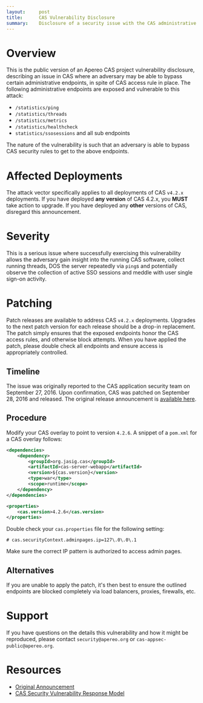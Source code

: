 ```yaml
---
layout:     post
title:      CAS Vulnerability Disclosure
summary:    Disclosure of a security issue with the CAS administrative endpoints exposure.
---
```


# Overview

This is the public version of an Apereo CAS project vulnerability disclosure, describing an issue in CAS
where an adversary may be able to bypass certain administrative endpoints, in spite of
CAS access rule in place. The following administrative endpoints are exposed
and vulnerable to this attack:

- `/statistics/ping`
- `/statistics/threads`
- `/statistics/metrics`
- `/statistics/healthcheck`
- `statistics/ssosessions` and all sub endpoints

The nature of the vulnerability is such that an adversary is able to bypass CAS security rules
to get to the above endpoints.

# Affected Deployments

The attack vector specifically applies to all deployments of CAS `v4.2.x` deployments.
If you have deployed **any version** of CAS 4.2.x, you **MUST** take action to upgrade.
If you have deployed any **other** versions of CAS, disregard this announcement.

# Severity

This is a serious issue where successfully exercising this vulnerability allows the adversary
gain insight into the running CAS software, collect running threads, DOS the server repeatedly
via `ping`s and potentially observe the collection of active SSO sessions and meddle with user single sign-on activity.

# Patching

Patch releases are available to address CAS `v4.2.x` deployments.
Upgrades to the next patch version for each release should be a drop-in replacement.
The patch simply ensures that the exposed endpoints honor the CAS access rules,
and otherwise block attempts. When you have applied the patch, please double check all endpoints
and ensure access is appropriately controlled.

## Timeline

The issue was originally reported to the CAS application security team
on September 27, 2016. Upon confirmation, CAS was patched on September 28, 2016
and released. The original release
announcement is [available here](https://groups.google.com/a/apereo.org/d/msg/cas-announce/Xt-quYhBV7w/oCpvF0caCAAJ).

## Procedure

Modify your CAS overlay to point to version `4.2.6`. A snippet of a `pom.xml` for a CAS overlay follows:

```xml
<dependencies>
    <dependency>
        <groupId>org.jasig.cas</groupId>
        <artifactId>cas-server-webapp</artifactId>
        <version>${cas.version}</version>
        <type>war</type>
        <scope>runtime</scope>
    </dependency>
</dependencies>

<properties>
    <cas.version>4.2.6</cas.version>
</properties>
```

Double check your `cas.properties` file for the following setting:

```properties
# cas.securityContext.adminpages.ip=127\.0\.0\.1
```

Make sure the correct IP pattern is authorized to access admin pages.

## Alternatives

If you are unable to apply the patch, it's then best to ensure the outlined
endpoints are blocked completely via load balancers, proxies, firewalls, etc.

# Support

If you have questions on the details this vulnerability and how it might be reproduced,
please contact `security@apereo.org` or `cas-appsec-public@apereo.org`.

# Resources

* [Original Announcement](https://blogs.apache.org/foundation/entry/apache_commons_statement_to_widespread)
* [CAS Security Vulnerability Response Model](https://apereo.github.io/cas/developer/Sec-Vuln-Response.html)
